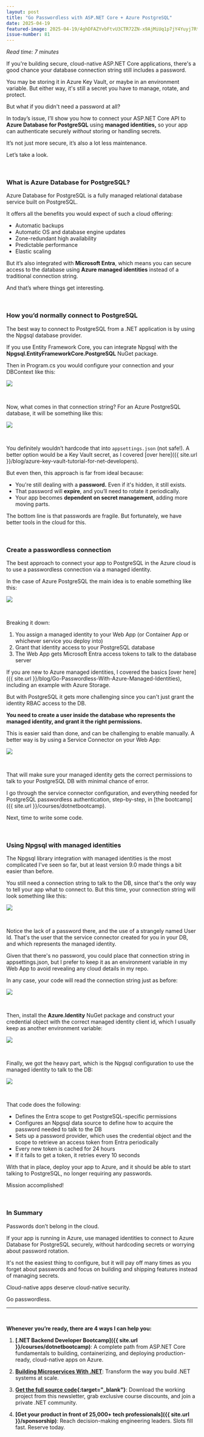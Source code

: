 ```yaml
---
layout: post
title: "Go Passwordless with ASP.NET Core + Azure PostgreSQL"
date: 2025-04-19
featured-image: 2025-04-19/4ghDFAZYvbFtvU3CTR72ZN-x9AjMiUq1p7jY4Yuyj7RtP.jpeg
issue-number: 81
---
```


*Read time: 7 minutes*
​

If you're building secure, cloud-native ASP.NET Core applications, there's a good chance your database connection string still includes a password.

You may be storing it in Azure Key Vault, or maybe in an environment variable. But either way, it's still a secret you have to manage, rotate, and protect.

But what if you didn't need a password at all?

In today’s issue, I’ll show you how to connect your ASP.NET Core API to **Azure Database for PostgreSQL** using **managed identities,** so your app can authenticate securely *without* storing or handling secrets.

It’s not just more secure, it’s also a lot less maintenance.

Let’s take a look.

​

### **What is Azure Database for PostgreSQL?**
Azure Database for PostgreSQL is a fully managed relational database service built on PostgreSQL.

It offers all the benefits you would expect of such a cloud offering:

*   <span>Automatic backups</span>
*   <span>Automatic OS and database engine updates </span>
*   <span>Zone-redundant high availability</span>
*   <span>Predictable performance</span>
*   <span>Elastic scaling</span>

But it’s also integrated with **Microsoft Entra**, which means you can secure access to the database using **Azure managed identities** instead of a traditional connection string.

And that’s where things get interesting.

​

### **How you’d normally connect to PostgreSQL**
The best way to connect to PostgreSQL from a .NET application is by using the Npgsql database provider.

If you use Entity Framework Core, you can integrate Npgsql with the **Npgsql.EntityFrameworkCore.PostgreSQL** NuGet package.

Then in Program.cs you would configure your connection and your DBContext like this:


![](/assets/images/2025-04-19/4ghDFAZYvbFtvU3CTR72ZN-kLuCsXSiVuQmEgMpqWsP8S.jpeg)

​

Now, what comes in that connection string? For an Azure PostgreSQL database, it will be something like this:


![](/assets/images/2025-04-19/4ghDFAZYvbFtvU3CTR72ZN-fns9p6xyTDsADnjfghngi9.jpeg)

​

You definitely wouldn’t hardcode that into `appsettings.json` (not safe!). A better option would be a Key Vault secret, as I covered [over here]({{ site.url }}/blog/azure-key-vault-tutorial-for-net-developers).

But even then, this approach is far from ideal because:

*   <span>You're still dealing with a **password.** Even if it's hidden, it still exists.</span>
*   <span>That password will **expire**, and you’ll need to rotate it periodically.</span>
*   <span>Your app becomes **dependent on secret management**, adding more moving parts.</span>

The bottom line is that passwords are fragile. But fortunately, we have better tools in the cloud for this.

​

### **Create a passwordless connection**
The best approach to connect your app to PostgreSQL in the Azure cloud is to use a passwordless connection via a managed identity.

In the case of Azure PostgreSQL the main idea is to enable something like this:


![](/assets/images/2025-04-19/4ghDFAZYvbFtvU3CTR72ZN-x9AjMiUq1p7jY4Yuyj7RtP.jpeg)

​

Breaking it down:

1.  <span>You assign a managed identity to your Web App (or Container App or whichever service you deploy into) </span>
2.  <span>Grant that identity access to your PostgreSQL database</span>
3.  <span>The Web App gets Microsoft Entra access tokens to talk to the database server</span>

If you are new to Azure managed identities, I covered the basics [over here]({{ site.url }}/blog/Go-Passwordless-With-Azure-Managed-Identities), including an example with Azure Storage.

But with PostgreSQL it gets more challenging since you can't just grant the identity RBAC access to the DB.

**You need to create a user inside the database who represents the managed identity, and grant it the right permissions.**

This is easier said than done, and can be challenging to enable manually. A better way is by using a Service Connector on your Web App:


![](/assets/images/2025-04-19/4ghDFAZYvbFtvU3CTR72ZN-pDnnZUd7TZPEvsWbFxd4Zr.jpeg)

​

That will make sure your managed identity gets the correct permissions to talk to your PostgreSQL DB with minimal chance of error.

I go through the service connector configuration, and everything needed for PostgreSQL passwordless authentication, step-by-step, in [the bootcamp]({{ site.url }}/courses/dotnetbootcamp).

Next, time to write some code.

​

### **Using Npgsql with managed identities**
The Npgsql library integration with managed identities is the most complicated I've seen so far, but at least version 9.0 made things a bit easier than before.

You still need a connection string to talk to the DB, since that's the only way to tell your app what to connect to. But this time, your connection string will look something like this:


![](/assets/images/2025-04-19/4ghDFAZYvbFtvU3CTR72ZN-fCmrs3AHBftxV84B5L7aN6.jpeg)

​

Notice the lack of a password there, and the use of a strangely named User Id. That's the user that the service connector created for you in your DB, and which represents the managed identity.

Given that there's no password, you could place that connection string in appsettings.json, but I prefer to keep it as an environment variable in my Web App to avoid revealing any cloud details in my repo.

In any case, your code will read the connection string just as before:


![](/assets/images/2025-04-19/4ghDFAZYvbFtvU3CTR72ZN-qeapzAtZ9JrrYLjxucyipj.jpeg)

​

Then, install the **Azure.Identity** NuGet package and construct your credential object with the correct managed identity client id, which I usually keep as another environment variable:


![](/assets/images/2025-04-19/4ghDFAZYvbFtvU3CTR72ZN-gbkrDSjMdH1G5QP9PB1wAR.jpeg)

​

Finally, we got the heavy part, which is the Npgsql configuration to use the managed identity to talk to the DB:


![](/assets/images/2025-04-19/4ghDFAZYvbFtvU3CTR72ZN-6kAGBuvNKRvWgB3wXCvRJv.jpeg)

​

That code does the following:

*   <span>Defines the Entra scope to get PostgreSQL-specific permissions</span>
*   <span>Configures an Npgsql data source to define how to acquire the password needed to talk to the DB</span>
*   <span>Sets up a password provider, which uses the credential object and the scope to retrieve an access token from Entra periodically</span>
*   <span>Every new token is cached for 24 hours</span>
*   <span>If it fails to get a token, it retries every 10 seconds</span>

With that in place, deploy your app to Azure, and it should be able to start talking to PostgreSQL, no longer requiring any passwords.

Mission accomplished!

​

### **In Summary**
Passwords don’t belong in the cloud.

If your app is running in Azure, use managed identities to connect to Azure Database for PostgreSQL securely, without hardcoding secrets or worrying about password rotation.

It's not the easiest thing to configure, but it will pay off many times as you forget about passwords and focus on building and shipping features instead of managing secrets.

Cloud-native apps deserve cloud-native security.

Go passwordless.

---

<br/>

**Whenever you’re ready, there are 4 ways I can help you:**

1. **[.NET Backend Developer Bootcamp]({{ site.url }}/courses/dotnetbootcamp)**: A complete path from ASP.NET Core fundamentals to building, containerizing, and deploying production-ready, cloud-native apps on Azure.

2. **​[Building Microservices With .NET](https://dotnetmicroservices.com)**: Transform the way you build .NET systems at scale.

3. **​[​Get the full source code](https://www.patreon.com/juliocasal){:target="_blank"}**: Download the working project from this newsletter, grab exclusive course discounts, and join a private .NET community.

4. **[Get your product in front of 25,000+ tech professionals​]({{ site.url }}/sponsorship)**: Reach decision-making engineering leaders. Slots fill fast. Reserve today.